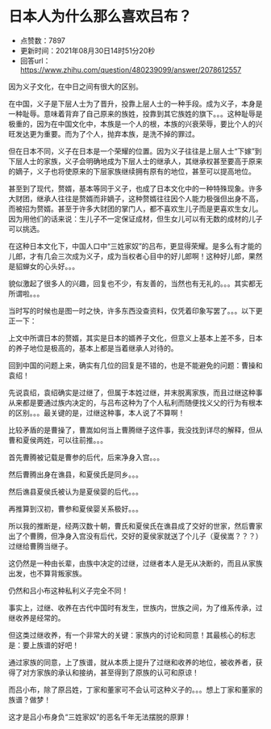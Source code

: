 # 日本人为什么那么喜欢吕布？
- 点赞数：7897
- 更新时间：2021年08月30日14时51分20秒
- 回答url：https://www.zhihu.com/question/480239099/answer/2078612557
<body>
 <p data-pid="Hnqkjxf-">因为义子文化，在中日之间有很大的区别。</p>
 <p data-pid="rOXNHoPN">在中国，义子是下层人士为了晋升，投靠上层人士的一种手段。成为义子，本身是一种耻辱。意味着背弃了自己原来的族姓，投靠到其它族姓的旗下。。。这种耻辱是极重的，因为在中国文化中，本族是一个人的根，本族的兴衰荣辱，要比个人的兴旺发达更为重要。而为了个人，抛弃本族，是洗不掉的罪过。</p>
 <p data-pid="VQLgOp_L">但在日本不同，义子在日本是一个荣耀的位置。因为义子往往是上层人士“下嫁”到下层人士的家族，义子会明确地成为下层人士的继承人，其继承权甚至要高于原来的嫡子，义子也将使原来的下层家族继续拥有原有的地位，甚至可以提高地位。</p>
 <p data-pid="sNx5kC3c">甚至到了现代，赘婿，基本等同于义子，也成了日本文化中的一种特殊现象。许多大财团，继承人往往是赘婿而非嫡子，这种赘婿往往因个人能力极强但出身不高，而被招为赘婿。甚至于许多大财团的掌门人，都不喜欢生儿子而是更喜欢生女儿。因为用他们的话来说：生儿子不一定保证成材，但生女儿可以有无数的成材的儿子可以挑选。</p>
 <p data-pid="C5_68Vc5">在这种日本文化下，中国人口中“三姓家奴”的吕布，更显得荣耀。是多么有才能的儿郎，才有几会三次成为义子，成为当权者心目中的好儿郎啊！这种好儿郎，果然是貂蝉女的心头好。。。</p>
 <p data-pid="oq1YR-Gp">貌似激起了很多人的兴趣，回复也不少，有友善的，当然也有无礼的。。。其实都无所谓啦。。。</p>
 <p data-pid="9euZb6d7">当时写的时候也是图一时之快，许多东西没查资料，仅凭着印象写罢了。。。以下更正一下：</p>
 <p data-pid="_5cFS3sE">上文中所谓日本的赘婿，其实是日本的婿养子文化，但意义上基本上差不多，日本的养子地位是极高的，基本上都是当着继承人对待的。</p>
 <p data-pid="cYj4QYr4">回到中国的问题上来，确实有几位的回复是不错的，也是不能避免的问题：曹操和袁绍！</p>
 <p data-pid="bbfWqALF">先说袁绍，袁绍确实是过继了，但属于本姓过继，并末脱离家族，而且过继这种事从来都是要通过族内决定的，与吕布这种为了个人私利而随便找义父的行为有根本的区别。。。最关键的是，过继这种事，本人说了不算啊！</p>
 <p data-pid="MtDf7Qp-">比较矛盾的是曹操了，曹嵩如何当上曹腾继子这件事，我没找到详尽的解释，但从曹和夏侯两姓，可以往前推。。。</p>
 <p data-pid="rbUEHLlI">首先曹腾被记载是曹参的后代，后来净身入宫。。。</p>
 <p data-pid="KNOR_MON">然后曹腾出身在谯县，和夏侯氏是同乡。。。</p>
 <p data-pid="1F_IIA2z">然后谯县夏侯氏被认为是夏侯婴的后代。。。</p>
 <p data-pid="XaPK8i_O">再推算到汉初，曹参和夏侯婴关系极好。。。</p>
 <p data-pid="I7MhizzG">所以我的推断是，经两汉数十朝，曹氏和夏侯氏在谯县成了交好的世家，然后曹家出了个曹腾，但净身入宫没有后代，交好的夏侯家就送了个儿子（夏侯嵩？？？）过继给曹腾当继子。</p>
 <p data-pid="8-6b7LIg">这仍然是一种由长辈，由族中决定的过继，过继者本人是无从决断的，而且从家族出发，也不算背叛家族。</p>
 <p data-pid="QtvkKp_1">仍然和吕小布这种私利义子完全不同！</p>
 <p data-pid="Xnuu59cL">事实上，过继、收养在古代中国时有发生，世族内，世族之间，为了维系传承，过继收养是经常的。</p>
 <p data-pid="s0vG8nRm">但这类过继收养，有一个非常大的关键：家族内的讨论和同意！其最核心的标志是：要上族谱的好吧！</p>
 <p data-pid="b4fZsBw0">通过家族的同意，上了族谱，就从本质上提升了过继和收养的地位，被收养者，获得了对方家族的承认和接纳，甚至得到了原族的认可和原谅！</p>
 <p data-pid="ajthAuHV">而吕小布，除了原吕姓，丁家和董家可不会认可这种义子的。。。想上丁家和董家的族谱？做梦！</p>
 <p data-pid="MEGDfYBH">这才是吕小布身负“三姓家奴”的恶名千年无法摆脱的原罪！</p>
 <p></p>
</body>